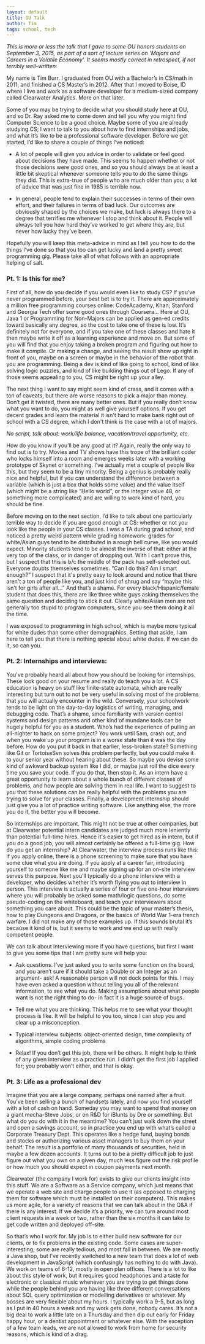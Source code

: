 ```yaml
---
layout: default
title: OU Talk
author: Tim
tags: school, tech
---
```


*This is more or less the talk that I gave to some OU honors students on September 3, 2015, as part of a sort of lecture series on 'Majors and Careers in a Volatile Economy'. It seems mostly correct in retrospect, if not terribly well-written:*

My name is Tim Burr. I graduated from OU with a Bachelor’s in CS/math in 2011, and finished a CS Master’s in 2012. After that I moved to Boise, ID where I live and work as a software developer for a medium-sized company called Clearwater Analytics. More on that later.

Some of you may be trying to decide what you should study here at OU, and so Dr. Ray asked me to come down and tell you why you might find Computer Science to be a good choice. Maybe some of you are already studying CS; I want to talk to you about how to find internships and jobs, and what it’s like to be a professional software developer.
Before we get started, I’d like to share a couple of things I’ve noticed:

* A lot of people will give you advice in order to validate or feel good about decisions they have made. This seems to happen whether or not those decisions were good ones, and so you should always be at least a little bit skeptical whenever someone tells you to do the same things they did. This is extra-true of people who are much older than you; a lot of advice that was just fine in 1985 is terrible now.

* In general, people tend to explain their successes in terms of their own effort, and their failures in terms of bad luck. Our outcomes are obviously shaped by the choices we make, but luck is always there to a degree that terrifies me whenever I stop and think about it. People will always tell you how hard they’ve worked to get where they are, but never how lucky they’ve been.

Hopefully you will keep this meta-advice in mind as I tell you how to do the things I’ve done so that you too can get lucky and land a pretty sweet programming gig. Please take all of what follows with an appropriate helping of salt. 

### Pt. 1: Is this for me?
First of all, how do you decide if you would even like to study CS? If you’ve never programmed before, your best bet is to try it. There are approximately a million free programming courses online: CodeAcademy, Khan; Stanford and Georgia Tech offer some good ones through Coursera… Here at OU, Java 1 or Programming for Non-Majors can be applied as gen-ed credits toward basically any degree, so the cost to take one of these is low. It’s definitely not for everyone, and if you take one of these classes and hate it then maybe write it off as a learning experience and move on. But some of you will find that you enjoy taking a broken program and figuring out how to make it compile. Or making a change, and seeing the result show up right in front of you, maybe on a screen or maybe in the behavior of the robot that you are programming. Being a dev  is kind of like going to school, kind of like solving logic puzzles, and kind of like building things out of Lego. If any of those seems appealing to you, CS might be right up your alley.

The next thing I want to say might seem kind of crass, and it comes with a ton of caveats, but there are worse reasons to pick a major than money. Don’t get it twisted, there are many better ones. But if you really don’t know what you want to do, you might as well give yourself options. If you get decent grades and learn the material it isn't hard to make bank right out of school with a CS degree, which I don't think is the case with a lot of majors.	

*No script, talk about: work/life balance, vacation/travel opportunity, etc.*

How do you know if you’ll be any good at it? Again, really the only way to find out is to try. Movies and TV shows have this trope of the brilliant coder who locks himself into a room and emerges weeks later with a working prototype of Skynet or something. I’ve actually met a couple of people like this, but they seem to be a tiny minority. Being a genius is probably really nice and helpful, but if you can understand the difference between a variable (which is just a box that holds some value) and the value itself (which might be a string like “Hello world”, or the integer value 48, or something more complicated) and are willing to work kind of hard, you should be fine.

Before moving on to the next section, I’d like to talk about one particularly terrible way to decide if you are good enough at CS: whether or not you look like the people in your CS classes. I was a TA during grad school, and noticed a pretty weird pattern while grading homework: grades for white/Asian guys tend to be distributed in a rough bell curve, like you would expect. Minority students tend to be almost the inverse of that: either at the very top of the class, or in danger of dropping out. With I can’t prove this, but I suspect that this is b/c the middle of the pack has self-selected out. Everyone doubts themselves sometimes. “Can I do this? Am I smart enough?” I suspect that it's pretty easy to look around and notice that there aren't a ton of people like you, and just kind of shrug and say “maybe this isn’t for girls after all…” And that’s a shame. For every black/Hispanic/female student that does this, there are like three white guys asking themselves the same question and deciding to stick it out. Clearly white/Asian men are not generally too stupid to program computers, since you see them doing it all the time. 

I was exposed to programming in high school, which is maybe more typical for white dudes than some other demographics. Setting that aside, I am here to tell you that there is nothing special about white dudes. If we can do it, so can you.

### Pt. 2: Internships and interviews:
You’ve probably heard all about how you should be looking for internships. These look good on your resume and really do teach you a lot. A CS education is heavy on stuff like finite-state automata, which are really interesting but turn out to not be very useful in solving most of the problems that you will actually encounter in the wild. Conversely, your schoolwork tends to be light on the day-to-day logistics of writing, managing, and debugging code. That’s a shame, since familiarity with version control systems and design patterns and other kind of mundane tools can be hugely helpful for you as a student. Who’s had the experience of pulling an all-nighter to hack on some project? You work until 5am, crash out, and when you wake up your program is in a worse state than it was the day before. How do you put it back in that earlier, less-broken state? Something like Git or TortoiseSvn solves this problem perfectly, but you could make it to your senior year without hearing about these. So maybe you devise some kind of awkward backup system like I did, or maybe just roll the dice every time you save your code. If you do that, then stop it. As an intern have a great opportunity to learn about a whole bunch of different classes of problems, and how people are solving them in real life. I want to suggest to you that these solutions can be really helpful with the problems you are trying to solve for your classes. Finally, a development internship should just give you a lot of practice writing software. Like anything else, the more you do it, the better you will become.

So internships are important. This might not be true at other companies, but at Clearwater potential intern candidates are judged much more leniently than potential full-time hires. Hence it's easier to get hired as in intern, but if you do a good job, you will almost certainly be offered a full-time gig. How do you get an internship? At Clearwater, the interview process runs like this: if you apply online, there is a phone screening to make sure that you have some clue what you are doing. If you apply at a career fair, introducing yourself to someone like me and maybe signing up for an on-site interview serves this purpose. Next you’ll typically do a phone interview with a developer, who decides whether it’s worth flying you out to interview in person.
This interview is actually a series of four or five one-hour interviews where you will probably be asked some math/logic questions, do some pseudo-coding on the whiteboard, and teach your interviewers about something you care about. This could be the topic of your master’s thesis, how to play Dungeons and Dragons, or the basics of World War 1-era trench warfare. I did not make any of those examples up. If this sounds brutal it’s because it kind of is, but it seems to work and we end up with really competent  people. 

We can talk about interviewing more if you have questions, but first I want to give you some tips that I am pretty sure will help you:

* Ask questions. I’ve just asked you to write some function on the board, and you aren’t sure if it should take a Double or an Integer as an argument- ask! A reasonable person will not dock points for this. I may have even asked a question without telling you all of the relevant information, to see what you do. Making assumptions about what people want is not the right thing to do- in fact it is a huge source of bugs.

* Tell me what you are thinking. This helps me to see what your thought process is like. It will be helpful to you too, since I can stop you and clear up a misconception. 

* Typical interview subjects: object-oriented design, time complexity of algorithms, simple coding problems

* Relax! If you don’t get this job, there will be others. It might help to think of any given interview as a practice run. I didn’t get the first job I applied for; you probably won’t either, and that is okay. 

### Pt. 3: Life as a professional dev
Imagine that you are a large company, perhaps one named after a fruit. You’ve been selling a bunch of handsets lately, and now you find yourself with a lot of cash on hand. Someday you may want to spend that money on a giant mecha-Steve Jobs, or on R&D for iBlunts by Dre or something. But what do you do with it in the meantime? You can’t just walk down the street and open a savings account, so in practice you end up with what’s called a Corporate Treasury Dept. This operates like a hedge fund, buying bonds and stocks or authorizing various asset managers to buy them on your behalf. The result is a portfolio of many thousands of securities, held in maybe a few dozen accounts. It turns out to be a pretty difficult job to just figure out what you own on a given day, much less figure out the risk profile or how much you should expect in coupon payments next month.

Clearwater (the company I work for) exists to give our clients insight into this stuff. We are a Software as a Service company, which just means that we operate a web site and charge people to use it (as opposed to charging them for software which must be installed on their computers). This makes us more agile, for a variety of reasons that we can talk about in the Q&A if there is any interest. If we decide it’s a priority, we can turn around most client requests in a week or two, rather than the six months it can take to get code written and deployed off-site.

So that’s who I work for. My job is to either build new software for our clients, or to fix problems in the existing code. Some cases are super-interesting, some are really tedious, and most fall in between. We are mostly a Java shop, but I’ve recently switched to a new team that does a lot of web development in JavaScript (which confusingly has nothing to do with Java). We work on teams of 6-12, mostly in open plan offices. There is a lot to like about this style of work, but it requires good headphones and a taste for electronic or classical music whenever you are trying to get things done while the people behind you are having like three different conversations about SQL query optimization or modelling derivatives or whatever. My bosses are very flexible about my hours. I typically work a 9-5, but as long as I put in 40 hours a week and my work gets done, nobody cares. It’s not a big deal to work a little late on a Thursday and then dip out early for Friday happy hour, or a dentist appointment or whatever else. With the exception of a few team leads, we are not allowed to work from home for security reasons, which is kind of a drag.
